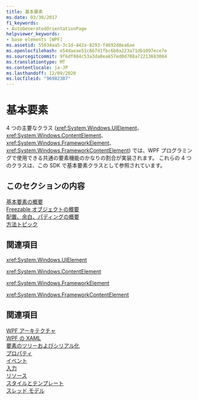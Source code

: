 ```yaml
---
title: 基本要素
ms.date: 03/30/2017
f1_keywords:
- AutoGeneratedOrientationPage
helpviewer_keywords:
- base elements [WPF]
ms.assetid: 55034aa5-3c1d-442a-8293-f4692d8ea6ae
ms.openlocfilehash: e54daeae51c667d1fbc6b0a223a71db1097ece7e
ms.sourcegitcommit: 9f6df084c53a3da0ea657ed0d708a72213683084
ms.translationtype: MT
ms.contentlocale: ja-JP
ms.lasthandoff: 12/09/2020
ms.locfileid: "96982387"
---
```

# <a name="base-elements"></a>基本要素
4 つの主要なクラス (<xref:System.Windows.UIElement>、<xref:System.Windows.ContentElement>、<xref:System.Windows.FrameworkElement>、<xref:System.Windows.FrameworkContentElement>) では、WPF プログラミングで使用できる共通の要素機能のかなりの割合が実装されます。 これらの 4 つのクラスは、この SDK で基本要素クラスとして参照されています。  
  
## <a name="in-this-section"></a>このセクションの内容  
 [基本要素の概要](base-elements-overview.md)  
 [Freezable オブジェクトの概要](freezable-objects-overview.md)  
 [配置、余白、パディングの概要](alignment-margins-and-padding-overview.md)  
 [方法トピック](base-elements-how-to-topics.md)  
  
## <a name="reference"></a>関連項目  
 <xref:System.Windows.UIElement>  
  
 <xref:System.Windows.ContentElement>  
  
 <xref:System.Windows.FrameworkElement>  
  
 <xref:System.Windows.FrameworkContentElement>  
  
## <a name="related-sections"></a>関連項目  
 [WPF アーキテクチャ](wpf-architecture.md)  
  [WPF の XAML](xaml-in-wpf.md)  
  [要素のツリーおよびシリアル化](element-tree-and-serialization.md)  
  [プロパティ](properties-wpf.md)  
  [イベント](events-wpf.md)  
  [入力](input-wpf.md)  
  [リソース](resources-wpf.md)  
  [スタイルとテンプレート](/dotnet/desktop-wpf/fundamentals/styles-templates-overview)  
  [スレッド モデル](threading-model.md)

